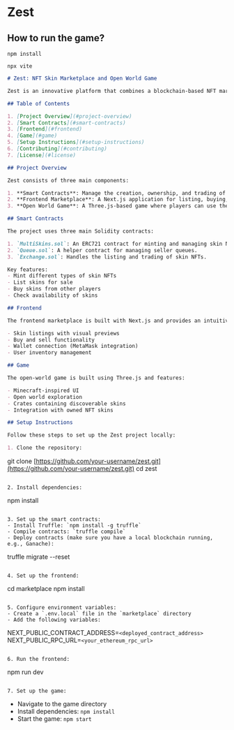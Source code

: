 # Zest

## How to run the game?

``npm install``

``npx vite``

```markdown
# Zest: NFT Skin Marketplace and Open World Game

Zest is an innovative platform that combines a blockchain-based NFT marketplace for in-game skins with an immersive open-world game. Players can buy, sell, and trade unique skins as NFTs, which can be used in the game environment.

## Table of Contents

1. [Project Overview](#project-overview)
2. [Smart Contracts](#smart-contracts)
3. [Frontend](#frontend)
4. [Game](#game)
5. [Setup Instructions](#setup-instructions)
6. [Contributing](#contributing)
7. [License](#license)

## Project Overview

Zest consists of three main components:

1. **Smart Contracts**: Manage the creation, ownership, and trading of skin NFTs.
2. **Frontend Marketplace**: A Next.js application for listing, buying, and selling skins.
3. **Open World Game**: A Three.js-based game where players can use their NFT skins and discover new ones.

## Smart Contracts

The project uses three main Solidity contracts:

1. `MultiSkins.sol`: An ERC721 contract for minting and managing skin NFTs.
2. `Queue.sol`: A helper contract for managing seller queues.
3. `Exchange.sol`: Handles the listing and trading of skin NFTs.

Key features:
- Mint different types of skin NFTs
- List skins for sale
- Buy skins from other players
- Check availability of skins

## Frontend

The frontend marketplace is built with Next.js and provides an intuitive interface for users to interact with the smart contracts. It's located in the `marketplace` folder and includes features such as:

- Skin listings with visual previews
- Buy and sell functionality
- Wallet connection (MetaMask integration)
- User inventory management

## Game

The open-world game is built using Three.js and features:

- Minecraft-inspired UI
- Open world exploration
- Crates containing discoverable skins
- Integration with owned NFT skins

## Setup Instructions

Follow these steps to set up the Zest project locally:

1. Clone the repository:
```

git clone [https://github.com/your-username/zest.git](https://github.com/your-username/zest.git)
cd zest

```plaintext

2. Install dependencies:
```

npm install

```plaintext

3. Set up the smart contracts:
- Install Truffle: `npm install -g truffle`
- Compile contracts: `truffle compile`
- Deploy contracts (make sure you have a local blockchain running, e.g., Ganache):
```

truffle migrate --reset

```plaintext

4. Set up the frontend:
```

cd marketplace
npm install

```plaintext

5. Configure environment variables:
- Create a `.env.local` file in the `marketplace` directory
- Add the following variables:
```

NEXT_PUBLIC_CONTRACT_ADDRESS=`<deployed_contract_address>`
NEXT_PUBLIC_RPC_URL=`<your_ethereum_rpc_url>`

```plaintext

6. Run the frontend:
```

npm run dev

```plaintext

7. Set up the game:
```

- Navigate to the game directory
- Install dependencies: `npm install`
- Start the game: `npm start`